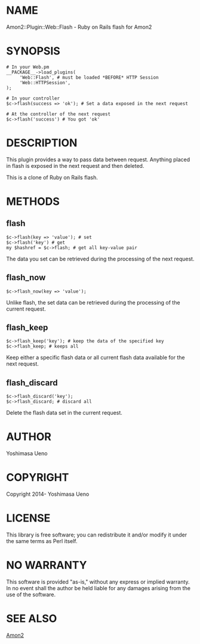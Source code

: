 # NAME

Amon2::Plugin::Web::Flash - Ruby on Rails flash for Amon2

# SYNOPSIS

    # In your Web.pm
    __PACKAGE__->load_plugins(
         'Web::Flash', # must be loaded *BEFORE* HTTP Session
         'Web::HTTPSession',
    );

    # In your controller
    $c->flash(success => 'ok'); # Set a data exposed in the next request

    # At the controller of the next request
    $c->flash('success') # You got 'ok'

# DESCRIPTION

This plugin provides a way to pass data between request. Anything
placed in flash is exposed in the next request and then deleted.

This is a clone of Ruby on Rails flash.

# METHODS

## flash

    $c->flash(key => 'value'); # set
    $c->flash('key') # get
    my $hashref = $c->flash; # get all key-value pair

The data you set can be retrieved during the processing of the next
request.

## flash\_now

    $c->flash_now(key => 'value');

Unlike flash, the set data can be retrieved during the processing of
the current request.

## flash\_keep

    $c->flash_keep('key'); # keep the data of the specified key
    $c->flash_keep; # keeps all

Keep either a specific flash data or all current flash data available
for the next request.

## flash\_discard

    $c->flash_discard('key');
    $c->flash_discard; # discard all

Delete the flash data set in the current request.

# AUTHOR

Yoshimasa Ueno

# COPYRIGHT

Copyright 2014- Yoshimasa Ueno

# LICENSE

This library is free software; you can redistribute it and/or modify
it under the same terms as Perl itself.

# NO WARRANTY

This software is provided "as-is," without any express or implied
warranty. In no event shall the author be held liable for any damages
arising from the use of the software.

# SEE ALSO

[Amon2](https://metacpan.org/pod/Amon2)
